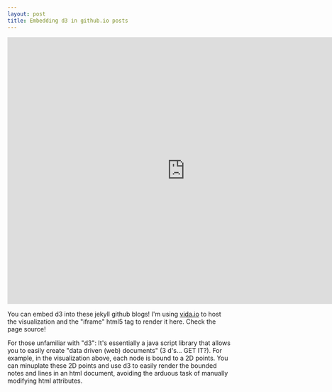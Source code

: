```yaml
---
layout: post
title: Embedding d3 in github.io posts
---
```


<iframe src="http://embed.vida.io/documents/d82uSDX89uRFet64D" width="800" height="600" seamless frameBorder="0" scrolling="no"></iframe>


You can embed d3 into these jekyll github blogs! I'm using [vida.io](https://vida.io/) to host the visualization and the "iframe" html5 tag to render it here. Check the page source!

For those unfamiliar with "d3": It's essentially a java script library that allows you to easily create "data driven (web) documents" (3 d's... GET IT?). For example, in the visualization above, each node is bound to a 2D points. You can minuplate these 2D points and use d3 to easily render the bounded notes and lines in an html document, avoiding the arduous task of manually modifying html attributes. 




